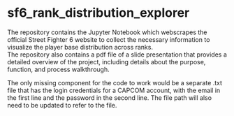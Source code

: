 # sf6_rank_distribution_explorer  
  
The repository contains the Jupyter Notebook which webscrapes the official Street Fighter 6 website to collect the necessary information to visualize the player base distribution across ranks.   
The repository also contains a pdf file of a slide presentation that provides a detailed overview of the project, including details about the purpose, function, and process walkthrough.  

The only missing component for the code to work would be a separate .txt file that has the login credentials for a CAPCOM account, with the email in the first line and the password in the second line. The file path will also need to be updated to refer to the file.
